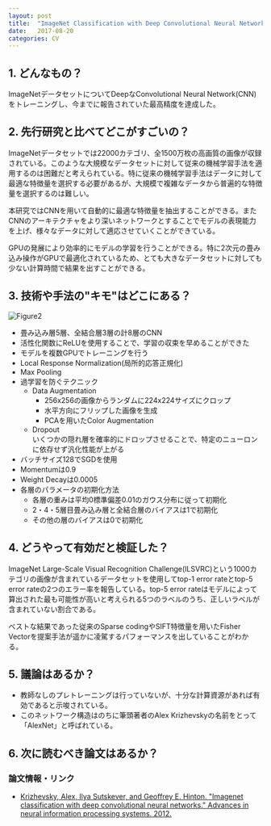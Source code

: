 ```yaml
---
layout: post
title:  "ImageNet Classification with Deep Convolutional Neural Networks"
date:   2017-08-20
categories: CV
---
```


## 1. どんなもの？

ImageNetデータセットについてDeepなConvolutional Neural Network(CNN)をトレーニングし、今までに報告されていた最高精度を達成した。

## 2. 先行研究と比べてどこがすごいの？

ImageNetデータセットでは22000カテゴリ、全1500万枚の高画質の画像が収録されている。このような大規模なデータセットに対して従来の機械学習手法を適用するのは困難だと考えられている。特に従来の機械学習手法はデータに対して最適な特徴量を選択する必要があるが、大規模で複雑なデータから普遍的な特徴量を選択するのは難しい。

本研究ではCNNを用いて自動的に最適な特徴量を抽出することができる。またCNNのアーキテクチャをより深いネットワークとすることでモデルの表現能力を上げ、様々なデータに対して適応させていくことができている。

GPUの発展により効率的にモデルの学習を行うことができる。特に2次元の畳み込み操作がGPUで最適化されているため、とても大きなデータセットに対しても少ない計算時間で結果を出すことができる。

## 3. 技術や手法の"キモ"はどこにある？

![Figure2](https://raw.githubusercontent.com/shunk031/paper-survey/master/images/CV/ImageNet_Classification_with_Deep_Convolutional_Neural_Networks/figure2.png)

* 畳み込み層5層、全結合層3層の計8層のCNN
* 活性化関数にReLUを使用することで、学習の収束を早めることができた
* モデルを複数GPUでトレーニングを行う
* Local Response Normalization(局所的応答正規化)
* Max Pooling
* 過学習を防ぐテクニック
  * Data Augmentation
	* 256x256の画像からランダムに224x224サイズにクロップ
	* 水平方向にフリップした画像を生成
	* PCAを用いたColor Augmentation
  * Dropout  
	いくつかの隠れ層を確率的にドロップさせることで、特定のニューロンに依存せず汎化性能が上がる
* バッチサイズ128でSGDを使用
* Momentumは0.9
* Weight Decayは0.0005
* 各層のパラメータの初期化方法
  * 各層の重みは平均0標準偏差0.01のガウス分布に従って初期化
  * 2・4・5層目畳み込み層と全結合層のバイアスは1で初期化
  * その他の層のバイアスは0で初期化
	
## 4. どうやって有効だと検証した？

ImageNet Large-Scale Visual Recognition Challenge(ILSVRC)という1000カテゴリの画像が含まれているデータセットを使用してtop-1 error rateとtop-5 error rateの2つのエラー率を報告している。top-5 error rateはモデルによって算出された最も可能性が高いと考えられる5つのラベルのうち、正しいラベルが含まれていない割合である。

ベストな結果であった従来のSparse codingやSIFT特徴量を用いたFisher Vectorを提案手法が遥かに凌駕するパフォーマンスを出していることがわかる。

## 5. 議論はあるか？

* 教師なしのプレトレーニングは行っていないが、十分な計算資源があれば有効であると示唆されている。
* このネットワーク構造はのちに筆頭著者のAlex Krizhevskyの名前をとって「AlexNet」と呼ばれている。

## 6. 次に読むべき論文はあるか？

### 論文情報・リンク

* [Krizhevsky, Alex, Ilya Sutskever, and Geoffrey E. Hinton. "Imagenet classification with deep convolutional neural networks." Advances in neural information processing systems. 2012.](http://papers.nips.cc/paper/4824-imagenet-classification-with-deep-convolutional-neural-networks.pdf)
